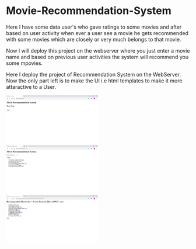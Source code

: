 # Movie-Recommendation-System

Here I have some data user's who gave ratings to some movies and after based on user activity when ever a user see a movie he gets recommended with some movies which are closely or very much belongs to that movie.

Now I will deploy this project on the webserver where you just enter a movie name and based on previous user activities the system will recommend you some mpovies.

Here I deploy the project of Recommendation System on the WebServer.
Now the only part left is to make the UI i.e html templates to make it more attaractive to a User.

<img src="Recommendation_initial.jpg" width=50% height=50%>
<img src="Recommendation_HomePage.jpg" width=50% height=50%>
<img src="Recommendation_Showing.jpg" width=50% height=50%>
